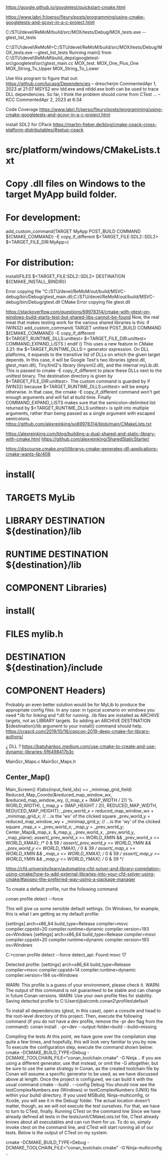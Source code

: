 


https://google.github.io/googletest/quickstart-cmake.html

https://www.labri.fr/perso/fleury/posts/programming/using-cmake-googletests-and-gcovr-in-a-c-project.html


C:/STU/devel/ReMoM/build/src/MOX/tests/Debug/MOX_tests.exe --gtest_list_tests

C:\STU\devel\ReMoM>C:/STU/devel/ReMoM/build/src/MOX/tests/Debug/MOX_tests.exe --gtest_list_tests
Running main() from C:\STU\devel\ReMoM\build\_deps\googletest-src\googletest\src\gtest_main.cc
MOX_test.
  MOX_One_Plus_One
  MOX_String_To_Upper
  MOX_String_To_Lower


Use this program to figure that out: https://github.com/lucasg/Dependencies – 
drescherjm
 CommentedApr 1, 2023 at 21:07
MSYS2 env ldd.exe and ntldd.exe both can be used to trace DLL dependencies. So far, I think the problem should come from CTest ... – 
KCC
 CommentedApr 2, 2023 at 6:34


Code Coverage
https://www.labri.fr/perso/fleury/posts/programming/using-cmake-googletests-and-gcovr-in-a-c-project.html

install SDL2 for CPack
https://martin-fieber.de/blog/cmake-cpack-cross-platform-distributables/#setup-cpack
# src/platform/windows/CMakeLists.txt
# Copy .dll files on Windows to the target MyApp build folder.
# For development:
add_custom_command(TARGET MyApp POST_BUILD
  COMMAND ${CMAKE_COMMAND} -E copy_if_different
  $<TARGET_FILE:SDL2::SDL2>
  $<TARGET_FILE_DIR:MyApp>)
# For distribution:
install(FILES $<TARGET_FILE:SDL2::SDL2>
  DESTINATION ${CMAKE_INSTALL_BINDIR})

Error copying file "C:/STU/devel/ReMoM/out/build/MSVC-debug/bin/Debug/gtest_main.dll;C:/STU/devel/ReMoM/out/build/MSVC-debug/bin/Debug/gtest.dll
CMake Error copying file gtest.dll


https://stackoverflow.com/questions/69978314/cmake-with-gtest-on-windows-build-starts-test-but-shared-libs-cannot-be-found
Now, the real meat that makes testing work for the various shared libraries is this:
if (WIN32)
    add_custom_command(
        TARGET unittest POST_BUILD
        COMMAND ${CMAKE_COMMAND} -E copy_if_different $<TARGET_RUNTIME_DLLS:unittest> $<TARGET_FILE_DIR:unittest>
        COMMAND_EXPAND_LISTS
    )
endif ()
This uses a new feature in CMake 3.21: the $<TARGET_RUNTIME_DLLS:> generator expression. On DLL platforms, it expands to the transitive list of DLLs on which the given target depends. In this case, it will be Google Test's two libraries (gtest.dll, gtest_main.dll), TinyXml2's library (tinyxml2.dll), and the internal myLib.dll.
This is passed to cmake -E copy_if_different to place these DLLs next to the unittest binary. The destination directory is given by $<TARGET_FILE_DIR:unittest>.
The custom command is guarded by if (WIN32) because $<TARGET_RUNTIME_DLLS:unittest> will be empty otherwise. In that case, the cmake -E copy_if_different command won't get enough arguments and will fail at build time.
Finally COMMAND_EXPAND_LISTS makes sure that the semicolon-delimited list returned by $<TARGET_RUNTIME_DLLS:unittest> is split into multiple arguments, rather than being passed as a single argument with escaped semicolons.
https://github.com/alexreinking/so69978314/blob/main/CMakeLists.txt


https://alexreinking.com/blog/building-a-dual-shared-and-static-library-with-cmake.html
https://github.com/alexreinking/SharedStaticStarter/



https://discourse.cmake.org/t/librarys-cmake-generates-dll-applications-cmake-wants-lib/408

# install(
#     TARGETS MyLib
#     LIBRARY DESTINATION ${destination}/lib
#     RUNTIME DESTINATION ${destination}/lib
#     COMPONENT Libraries)
# install(
#     FILES mylib.h
#     DESTINATION ${destination}/include
#     COMPONENT Headers)
Probably an even better solution would be for MyLib to produce the appropriate config files. In any case: in typical scenario on windows you need *.lib for linking and *.dll for running.
.lib files are installed as ARCHIVE targets, not as LIBRARY targets. So adding an ARCHIVE DESTINATION ${destination}/lib argument to your install() command should help.
https://crascit.com/2019/10/16/cppcon-2019-deep-cmake-for-library-authors/

¿ DLL ?
https://batuhankoc.medium.com/use-cmake-to-create-and-use-dynamic-libraries-5f6498417b3c





MainScr_Maps.c
MainScr_Maps.h
## Center_Map()
Main_Screen()
if(abs(input_field_idx) == _minimap_grid_field)
    Reduced_Map_Coords(&reduced_map_window_wx, &reduced_map_window_wy, ((_map_x + (MAP_WIDTH / 2)) % WORLD_WIDTH), (_map_y + (MAP_HEIGHT / 2)), REDUCED_MAP_WIDTH, REDUCED_MAP_HEIGHT);
    _prev_world_x = reduced_map_window_wx + _minimap_grid_x;  // ...is the 'wx' of the clicked square
    _prev_world_y = reduced_map_window_wy + _minimap_grid_y;  // ...is the 'wy' of the clicked square
    _map_x = _prev_world_x;
    _map_y = _prev_world_y;
    Center_Map(&_map_x, &_map_y, _prev_world_x, _prev_world_y, _map_plane);
    assert(_prev_world_x >= WORLD_XMIN && _prev_world_x <= WORLD_XMAX);  /*  0 & 59 */
    assert(_prev_world_y >= WORLD_YMIN && _prev_world_y <= WORLD_YMAX);  /*  0 & 39 */
    assert(_map_x >= WORLD_XMIN && _map_x <= WORLD_XMAX);  /*  0 & 59 */
    assert(_map_y >= WORLD_YMIN && _map_y <= WORLD_YMAX);  /*  0 & 39 */



https://cfd.university/learn/automating-cfd-solver-and-library-compilation-using-cmake/how-to-add-external-libraries-into-your-cfd-solver-using-cmake/#aioseo-the-preferred-way-using-a-package-manager

To create a default profile, run the following command

conan profile detect --force

This will give us some sensible default settings. On Windows, for example, this is what I am getting as my default profile:

[settings]
arch=x86_64
build_type=Release
compiler=msvc
compiler.cppstd=20
compiler.runtime=dynamic
compiler.version=193
os=Windows
[settings]
arch=x86_64
build_type=Release
compiler=msvc
compiler.cppstd=20
compiler.runtime=dynamic
compiler.version=193
os=Windows

C:\>conan profile detect --force
detect_api: Found msvc 17

Detected profile:
[settings]
arch=x86_64
build_type=Release
compiler=msvc
compiler.cppstd=14
compiler.runtime=dynamic
compiler.version=194
os=Windows

WARN: This profile is a guess of your environment, please check it.
WARN: The output of this command is not guaranteed to be stable and can change in future Conan versions.
WARN: Use your own profile files for stability.
Saving detected profile to C:\Users\jbalcomb\.conan2\profiles\default


To install all dependencies (gtest, in this case), open a console and head to the root-level directory of this project. Then, execute the following command (if you do not have a dev profile, remove the -pr dev flag from the command):
conan install . -pr=dev --output-folder=build --build=missing



Compiling the tests
At this point, we have gone over the compilation step quite a few times, and hopefully, this will look very familiar to you by now.
To execute the configuration step, execute the command shown below:
cmake -DCMAKE_BUILD_TYPE=Debug -DCMAKE_TOOLCHAIN_FILE="conan_toolchain.cmake" -G Ninja ..
If you are using a different generator, use that instead, or omit the -G altogether, but be sure to use the same strategy in Conan, as the created toolchain file by Conan will assume a specific generator to be used, as we have discussed above at length. Once the project is configured, we can build it with the usual command
cmake --build . --config Debug
You should now see the testComplexNumbers.exe (Windows) or testComplexNumbers (UNIX) file within your build/ directory. If you used MSBuild, Ninja-multiconfig, or Xcode, you will see it in the Debug/ folder. The actual location doesn’t matter, though, as we will not execute the test ourselves. For that, we have to turn to CTest, finally.
Running CTest on the command line
Since we have already defined all tests in the tests/unit/CMakeLists.txt file, CTest already knows about all executables and can run them for us. To do so, simply invoke
ctest
on the command line, and CTest will start running all of our tests. Below is the output of CTest on my system:


cmake -DCMAKE_BUILD_TYPE=Debug -DCMAKE_TOOLCHAIN_FILE="conan_toolchain.cmake" -G Ninja-multiconfig ..
